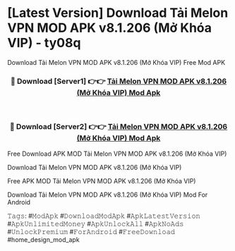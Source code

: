 # [Latest Version] Download Tải Melon VPN MOD APK v8.1.206 (Mở Khóa VIP) - ty08q

Download Tải Melon VPN MOD APK v8.1.206 (Mở Khóa VIP) Free Mod APK

<div align="center">
<h3>🔴 Download [Server1] 👉👉 <a href="https://apk-comot.site?title=Tải_Melon_VPN_MOD_APK_v8.1.206_(Mở_Khóa_VIP)">Tải Melon VPN MOD APK v8.1.206 (Mở Khóa VIP) Mod Apk</a></h3><br>

<h3>🔴 Download [Server2] 👉👉 <a href="https://apk-comot.site?title=Tải_Melon_VPN_MOD_APK_v8.1.206_(Mở_Khóa_VIP)">Tải Melon VPN MOD APK v8.1.206 (Mở Khóa VIP) Mod Apk</a></h3>
</div>


Free Download APK MOD Tải Melon VPN MOD APK v8.1.206 (Mở Khóa VIP)

Download Tải Melon VPN MOD APK v8.1.206 (Mở Khóa VIP) 

Free APK MOD Tải Melon VPN MOD APK v8.1.206 (Mở Khóa VIP) 

Download Tải Melon VPN MOD APK v8.1.206 (Mở Khóa VIP) Mod For Android

𝚃𝚊𝚐𝚜: #𝙼𝚘𝚍𝙰𝚙𝚔 #𝙳𝚘𝚠𝚗𝚕𝚘𝚊𝚍𝙼𝚘𝚍𝙰𝚙𝚔 #𝙰𝚙𝚔𝙻𝚊𝚝𝚎𝚜𝚝𝚅𝚎𝚛𝚜𝚒𝚘𝚗 #𝙰𝚙𝚔𝚄𝚗𝚕𝚒𝚖𝚒𝚝𝚎𝚍𝙼𝚘𝚗𝚎𝚢 #𝙰𝚙𝚔𝚄𝚗𝚕𝚘𝚌𝚔𝙰𝚕𝚕 #𝙰𝚙𝚔𝙽𝚘𝙰𝚍𝚜 #𝚄𝚗𝚕𝚘𝚌𝚔𝙿𝚛𝚎𝚖𝚒𝚞𝚖 #𝙵𝚘𝚛𝙰𝚗𝚍𝚛𝚘𝚒𝚍 #𝙵𝚛𝚎𝚎𝙳𝚘𝚠𝚗𝚕𝚘𝚊𝚍 #home_design_mod_apk
